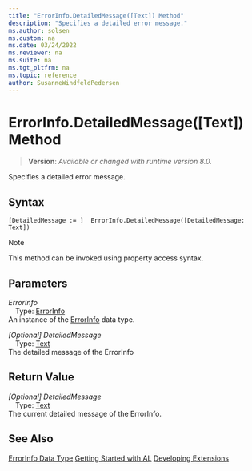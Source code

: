 ```yaml
---
title: "ErrorInfo.DetailedMessage([Text]) Method"
description: "Specifies a detailed error message."
ms.author: solsen
ms.custom: na
ms.date: 03/24/2022
ms.reviewer: na
ms.suite: na
ms.tgt_pltfrm: na
ms.topic: reference
author: SusanneWindfeldPedersen
---
```

[//]: # (START>DO_NOT_EDIT)
[//]: # (IMPORTANT:Do not edit any of the content between here and the END>DO_NOT_EDIT.)
[//]: # (Any modifications should be made in the .xml files in the ModernDev repo.)
# ErrorInfo.DetailedMessage([Text]) Method
> **Version**: _Available or changed with runtime version 8.0._

Specifies a detailed error message.


## Syntax
```AL
[DetailedMessage := ]  ErrorInfo.DetailedMessage([DetailedMessage: Text])
```
> [!NOTE]
> This method can be invoked using property access syntax.
## Parameters
*ErrorInfo*  
&emsp;Type: [ErrorInfo](errorinfo-data-type.md)  
An instance of the [ErrorInfo](errorinfo-data-type.md) data type.  

*[Optional] DetailedMessage*  
&emsp;Type: [Text](../text/text-data-type.md)  
The detailed message of the ErrorInfo  


## Return Value
*[Optional] DetailedMessage*  
&emsp;Type: [Text](../text/text-data-type.md)  
The current detailed message of the ErrorInfo.


[//]: # (IMPORTANT: END>DO_NOT_EDIT)
## See Also
[ErrorInfo Data Type](errorinfo-data-type.md)
[Getting Started with AL](../../devenv-get-started.md)
[Developing Extensions](../../devenv-dev-overview.md)